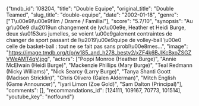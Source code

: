 {"tmdb_id": 108204, "title": "Double Equipe", "original_title": "Double Teamed", "slug_title": "double-equipe", "date": "2002-01-18", "genre": ["T\u00e9l\u00e9film / Drame / Familial"], "score": "5.7/10", "synopsis": "Au gr\u00e9 d\u2019un changement de lyc\u00e9e, Heather et Heidi Burge, deux s\u0153urs jumelles, se voient \u00e9galement contraintes de changer de sport passant de l\u2019\u00e9quipe de volley-ball \u00e0 celle de basket-ball : tout ne se fait pas sans probl\u00e8mes...", "image": "https://image.tmdb.org/t/p/w185_and_h278_bestv2/xZF4k6BJlKcBxoZSGZVWeAMT4qV.jpg", "actors": ["Poppi Monroe (Heather Burge)", "Annie McElwain (Heidi Burge)", "Mackenzie Phillips (Mary Burge)", "Teal Redmann (Nicky Williams)", "Nick Searcy (Larry Burge)", "Tanya Shanti Goott (Madison Stricklin)", "Chris Olivero (Galen Alderman)", "Mitch English (Game Announcer)", "Iyari Limon (Zoe Gold)", "Sam Dalton (Principal)"], "comments": [], "recommandations_id": [124111, 109167, 70773, 101514], "youtube_key": "notfound"}